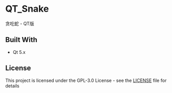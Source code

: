 # QT_Snake
贪吃蛇 - QT版

## Built With
* Qt 5.x

## License
This project is licensed under the GPL-3.0 License - see the [LICENSE](LICENSE) file for details
